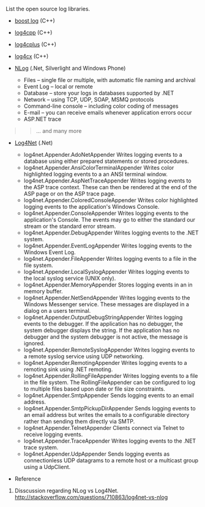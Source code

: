 List the open source log libraries.

  * [boost log](http://boost-log.sourceforge.net/libs/log/doc/html/index.html) (C++)



  * [log4cpp](log4cpp.md) (C++)

  * [log4cplus](log4cplus.md) (C++)

  * [log4cx](log4cx.md) (C++)

  * [NLog](http://nlog-project.org/) (.Net, Silverlight and Windows Phone)
    * Files – single file or multiple, with automatic file naming and archival
    * Event Log – local or remote
    * Database – store your logs in databases supported by .NET
    * Network – using TCP, UDP, SOAP, MSMQ protocols
    * Command-line console – including color coding of messages
    * E-mail – you can receive emails whenever application errors occur
    * ASP.NET trace
> > … and many more


  * [Log4Net](http://logging.apache.org/log4net/index.html) (.Net)
    * log4net.Appender.AdoNetAppender 	Writes logging events to a database using either prepared statements or stored procedures.
    * log4net.Appender.AnsiColorTerminalAppender 	Writes color highlighted logging events to a an ANSI terminal window.
    * log4net.Appender.AspNetTraceAppender 	Writes logging events to the ASP trace context. These can then be rendered at the end of the ASP page or on the ASP trace page.
    * log4net.Appender.ColoredConsoleAppender 	Writes color highlighted logging events to the application's Windows Console.
    * log4net.Appender.ConsoleAppender 	Writes logging events to the application's Console. The events may go to either the standard our stream or the standard error stream.
    * log4net.Appender.DebugAppender 	Writes logging events to the .NET system.
    * log4net.Appender.EventLogAppender 	Writes logging events to the Windows Event Log.
    * log4net.Appender.FileAppender 	Writes logging events to a file in the file system.
    * log4net.Appender.LocalSyslogAppender 	Writes logging events to the local syslog service (UNIX only).
    * log4net.Appender.MemoryAppender 	Stores logging events in an in memory buffer.
    * log4net.Appender.NetSendAppender 	Writes logging events to the Windows Messenger service. These messages are displayed in a dialog on a users terminal.
    * log4net.Appender.OutputDebugStringAppender 	Writes logging events to the debugger. If the application has no debugger, the system debugger displays the string. If the application has no debugger and the system debugger is not active, the message is ignored.
    * log4net.Appender.RemoteSyslogAppender 	Writes logging events to a remote syslog service using UDP networking.
    * log4net.Appender.RemotingAppender 	Writes logging events to a remoting sink using .NET remoting.
    * log4net.Appender.RollingFileAppender 	Writes logging events to a file in the file system. The RollingFileAppender can be configured to log to multiple files based upon date or file size constraints.
    * log4net.Appender.SmtpAppender 	Sends logging events to an email address.
    * log4net.Appender.SmtpPickupDirAppender 	Sends logging events to an email address but writes the emails to a configurable directory rather than sending them directly via SMTP.
    * log4net.Appender.TelnetAppender 	Clients connect via Telnet to receive logging events.
    * log4net.Appender.TraceAppender 	Writes logging events to the .NET trace system.
    * log4net.Appender.UdpAppender 	Sends logging events as connectionless UDP datagrams to a remote host or a multicast group using a UdpClient.


  * Reference
  1. Disscussion regarding NLog vs Log4Net. http://stackoverflow.com/questions/710863/log4net-vs-nlog